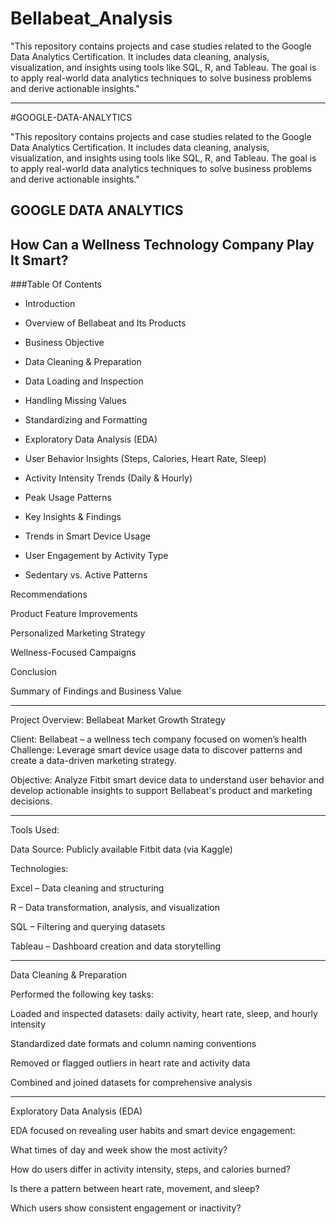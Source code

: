# Bellabeat_Analysis
"This repository contains projects and case studies related to the Google Data Analytics Certification. It includes data cleaning, analysis, visualization, and insights using tools like SQL, R, and Tableau. The goal is to apply real-world data analytics techniques to solve business problems and derive actionable insights."







---

#GOOGLE-DATA-ANALYTICS

"This repository contains projects and case studies related to the Google Data Analytics Certification. It includes data cleaning, analysis, visualization, and insights using tools like SQL, R, and Tableau. The goal is to apply real-world data analytics techniques to solve business problems and derive actionable insights."

## GOOGLE DATA ANALYTICS

## How Can a Wellness Technology Company Play It Smart?

###Table Of Contents

- Introduction

- Overview of Bellabeat and Its Products
- Business Objective
- Data Cleaning & Preparation
- Data Loading and Inspection
- Handling Missing Values
- Standardizing and Formatting
- Exploratory Data Analysis (EDA)

- User Behavior Insights (Steps, Calories, Heart Rate, Sleep)
- Activity Intensity Trends (Daily & Hourly)
- Peak Usage Patterns


- Key Insights & Findings

- Trends in Smart Device Usage

- User Engagement by Activity Type

- Sedentary vs. Active Patterns


Recommendations

Product Feature Improvements

Personalized Marketing Strategy

Wellness-Focused Campaigns


Conclusion

Summary of Findings and Business Value




---

Project Overview: Bellabeat Market Growth Strategy

Client: Bellabeat – a wellness tech company focused on women’s health
Challenge: Leverage smart device usage data to discover patterns and create a data-driven marketing strategy.

Objective: Analyze Fitbit smart device data to understand user behavior and develop actionable insights to support Bellabeat's product and marketing decisions.


---

Tools Used:

Data Source: Publicly available Fitbit data (via Kaggle)

Technologies:

Excel – Data cleaning and structuring

R – Data transformation, analysis, and visualization

SQL – Filtering and querying datasets

Tableau – Dashboard creation and data storytelling



---

Data Cleaning & Preparation

Performed the following key tasks:

Loaded and inspected datasets: daily activity, heart rate, sleep, and hourly intensity

Standardized date formats and column naming conventions

Removed or flagged outliers in heart rate and activity data

Combined and joined datasets for comprehensive analysis



---

Exploratory Data Analysis (EDA)

EDA focused on revealing user habits and smart device engagement:

What times of day and week show the most activity?

How do users differ in activity intensity, steps, and calories burned?

Is there a pattern between heart rate, movement, and sleep?

Which users show consistent engagement or inactivity?
